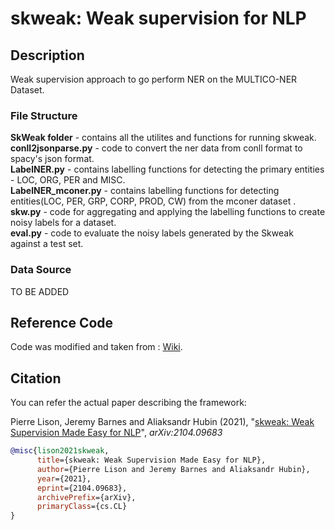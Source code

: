 # skweak: Weak supervision for NLP
## Description

Weak supervision approach to go perform NER on the MULTICO-NER Dataset.

### File Structure 
<b>SkWeak folder</b> - contains all the utilites and functions for running skweak.<br>
<b>conll2jsonparse.py</b> - code to convert the ner data from conll format to spacy's json format. <br>
<b>LabelNER.py</b> - contains labelling functions for detecting the primary entities - LOC, ORG, PER and MISC. <br>
<b>LabelNER_mconer.py</b> - contains labelling functions for detecting entities(LOC, PER, GRP, CORP, PROD, CW) from the mconer dataset .<br>
<b>skw.py</b> - code for aggregating and applying the labelling functions to create noisy labels for a dataset.<br>
<b>eval.py</b> - code to evaluate the noisy labels generated by the Skweak against a test set.<br>

### Data Source
TO BE ADDED

## Reference Code
Code was modified and taken from :
[Wiki](https://github.com/NorskRegnesentral/skweak/wiki). 

## Citation

You can refer the actual paper describing the framework: 

Pierre Lison, Jeremy Barnes and Aliaksandr Hubin (2021), "[skweak: Weak Supervision Made Easy for NLP](http://arxiv.org/abs/2104.09683)", *arXiv:2104.09683*

```bibtex
@misc{lison2021skweak,
      title={skweak: Weak Supervision Made Easy for NLP}, 
      author={Pierre Lison and Jeremy Barnes and Aliaksandr Hubin},
      year={2021},
      eprint={2104.09683},
      archivePrefix={arXiv},
      primaryClass={cs.CL}
}
```
